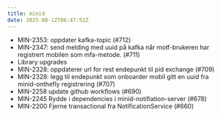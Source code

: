 ```yaml
---
title: minid
date: 2025-08-12T06:47:52Z
---
```

- MIN-2353: oppdater kafka-topic (#712)
- MIN-2347: send melding med uuid på kafka når motf-brukeren har registrert mobilen som mfa-metode. (#711)
- Library upgrades
- MIN-2328: oppdaterer url for rest endepunkt til pid exchange (#709)
- MIN-2328:  legg til endepunkt som onboarder mobil gitt en uuid fra minid-onthefly registrering (#707)
- MIN-2258 update github workflows (#690)
- MIN-2245 Rydde i dependencies i minid-notifiation-server (#678)
- MIN-2200 Fjerne transactional fra NotificationService (#660)


